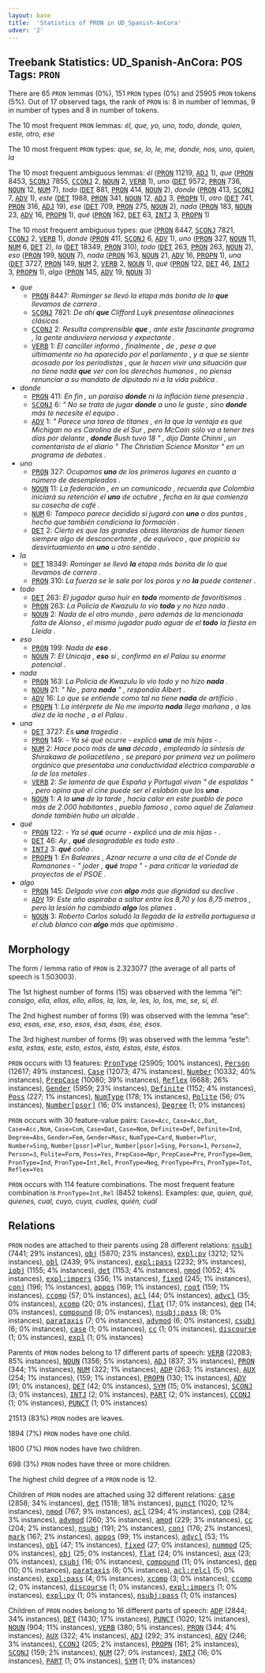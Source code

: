 ```yaml
---
layout: base
title:  'Statistics of PRON in UD_Spanish-AnCora'
udver: '2'
---
```


## Treebank Statistics: UD_Spanish-AnCora: POS Tags: `PRON`

There are 65 `PRON` lemmas (0%), 151 `PRON` types (0%) and 25905 `PRON` tokens (5%).
Out of 17 observed tags, the rank of `PRON` is: 8 in number of lemmas, 9 in number of types and 8 in number of tokens.

The 10 most frequent `PRON` lemmas: <em>él, que, yo, uno, todo, donde, quien, este, otro, ese</em>

The 10 most frequent `PRON` types:  <em>que, se, lo, le, me, donde, nos, uno, quien, la</em>

The 10 most frequent ambiguous lemmas: <em>él</em> (<tt><a href="es_ancora-pos-PRON.html">PRON</a></tt> 11219, <tt><a href="es_ancora-pos-ADJ.html">ADJ</a></tt> 1), <em>que</em> (<tt><a href="es_ancora-pos-PRON.html">PRON</a></tt> 8453, <tt><a href="es_ancora-pos-SCONJ.html">SCONJ</a></tt> 7855, <tt><a href="es_ancora-pos-CCONJ.html">CCONJ</a></tt> 2, <tt><a href="es_ancora-pos-NOUN.html">NOUN</a></tt> 2, <tt><a href="es_ancora-pos-VERB.html">VERB</a></tt> 1), <em>uno</em> (<tt><a href="es_ancora-pos-DET.html">DET</a></tt> 9572, <tt><a href="es_ancora-pos-PRON.html">PRON</a></tt> 736, <tt><a href="es_ancora-pos-NOUN.html">NOUN</a></tt> 12, <tt><a href="es_ancora-pos-NUM.html">NUM</a></tt> 7), <em>todo</em> (<tt><a href="es_ancora-pos-DET.html">DET</a></tt> 881, <tt><a href="es_ancora-pos-PRON.html">PRON</a></tt> 414, <tt><a href="es_ancora-pos-NOUN.html">NOUN</a></tt> 2), <em>donde</em> (<tt><a href="es_ancora-pos-PRON.html">PRON</a></tt> 413, <tt><a href="es_ancora-pos-SCONJ.html">SCONJ</a></tt> 7, <tt><a href="es_ancora-pos-ADV.html">ADV</a></tt> 1), <em>este</em> (<tt><a href="es_ancora-pos-DET.html">DET</a></tt> 1988, <tt><a href="es_ancora-pos-PRON.html">PRON</a></tt> 341, <tt><a href="es_ancora-pos-NOUN.html">NOUN</a></tt> 12, <tt><a href="es_ancora-pos-ADJ.html">ADJ</a></tt> 3, <tt><a href="es_ancora-pos-PROPN.html">PROPN</a></tt> 1), <em>otro</em> (<tt><a href="es_ancora-pos-DET.html">DET</a></tt> 741, <tt><a href="es_ancora-pos-PRON.html">PRON</a></tt> 316, <tt><a href="es_ancora-pos-ADJ.html">ADJ</a></tt> 19), <em>ese</em> (<tt><a href="es_ancora-pos-DET.html">DET</a></tt> 709, <tt><a href="es_ancora-pos-PRON.html">PRON</a></tt> 275, <tt><a href="es_ancora-pos-NOUN.html">NOUN</a></tt> 2), <em>nada</em> (<tt><a href="es_ancora-pos-PRON.html">PRON</a></tt> 183, <tt><a href="es_ancora-pos-NOUN.html">NOUN</a></tt> 23, <tt><a href="es_ancora-pos-ADV.html">ADV</a></tt> 16, <tt><a href="es_ancora-pos-PROPN.html">PROPN</a></tt> 1), <em>qué</em> (<tt><a href="es_ancora-pos-PRON.html">PRON</a></tt> 162, <tt><a href="es_ancora-pos-DET.html">DET</a></tt> 63, <tt><a href="es_ancora-pos-INTJ.html">INTJ</a></tt> 3, <tt><a href="es_ancora-pos-PROPN.html">PROPN</a></tt> 1)

The 10 most frequent ambiguous types:  <em>que</em> (<tt><a href="es_ancora-pos-PRON.html">PRON</a></tt> 8447, <tt><a href="es_ancora-pos-SCONJ.html">SCONJ</a></tt> 7821, <tt><a href="es_ancora-pos-CCONJ.html">CCONJ</a></tt> 2, <tt><a href="es_ancora-pos-VERB.html">VERB</a></tt> 1), <em>donde</em> (<tt><a href="es_ancora-pos-PRON.html">PRON</a></tt> 411, <tt><a href="es_ancora-pos-SCONJ.html">SCONJ</a></tt> 6, <tt><a href="es_ancora-pos-ADV.html">ADV</a></tt> 1), <em>uno</em> (<tt><a href="es_ancora-pos-PRON.html">PRON</a></tt> 327, <tt><a href="es_ancora-pos-NOUN.html">NOUN</a></tt> 11, <tt><a href="es_ancora-pos-NUM.html">NUM</a></tt> 6, <tt><a href="es_ancora-pos-DET.html">DET</a></tt> 2), <em>la</em> (<tt><a href="es_ancora-pos-DET.html">DET</a></tt> 18349, <tt><a href="es_ancora-pos-PRON.html">PRON</a></tt> 310), <em>todo</em> (<tt><a href="es_ancora-pos-DET.html">DET</a></tt> 263, <tt><a href="es_ancora-pos-PRON.html">PRON</a></tt> 263, <tt><a href="es_ancora-pos-NOUN.html">NOUN</a></tt> 2), <em>eso</em> (<tt><a href="es_ancora-pos-PRON.html">PRON</a></tt> 199, <tt><a href="es_ancora-pos-NOUN.html">NOUN</a></tt> 7), <em>nada</em> (<tt><a href="es_ancora-pos-PRON.html">PRON</a></tt> 163, <tt><a href="es_ancora-pos-NOUN.html">NOUN</a></tt> 21, <tt><a href="es_ancora-pos-ADV.html">ADV</a></tt> 16, <tt><a href="es_ancora-pos-PROPN.html">PROPN</a></tt> 1), <em>una</em> (<tt><a href="es_ancora-pos-DET.html">DET</a></tt> 3727, <tt><a href="es_ancora-pos-PRON.html">PRON</a></tt> 149, <tt><a href="es_ancora-pos-NUM.html">NUM</a></tt> 2, <tt><a href="es_ancora-pos-VERB.html">VERB</a></tt> 2, <tt><a href="es_ancora-pos-NOUN.html">NOUN</a></tt> 1), <em>qué</em> (<tt><a href="es_ancora-pos-PRON.html">PRON</a></tt> 122, <tt><a href="es_ancora-pos-DET.html">DET</a></tt> 46, <tt><a href="es_ancora-pos-INTJ.html">INTJ</a></tt> 3, <tt><a href="es_ancora-pos-PROPN.html">PROPN</a></tt> 1), <em>algo</em> (<tt><a href="es_ancora-pos-PRON.html">PRON</a></tt> 145, <tt><a href="es_ancora-pos-ADV.html">ADV</a></tt> 19, <tt><a href="es_ancora-pos-NOUN.html">NOUN</a></tt> 3)


* <em>que</em>
  * <tt><a href="es_ancora-pos-PRON.html">PRON</a></tt> 8447: <em>Rominger se llevó la etapa más bonita de lo <b>que</b> llevamos de carrera .</em>
  * <tt><a href="es_ancora-pos-SCONJ.html">SCONJ</a></tt> 7821: <em>De ahí <b>que</b> Clifford Luyk presentase alineaciones clásicas .</em>
  * <tt><a href="es_ancora-pos-CCONJ.html">CCONJ</a></tt> 2: <em>Resulta comprensible <b>que</b> , ante este fascinante programa , la gente anduviera nerviosa y expectante .</em>
  * <tt><a href="es_ancora-pos-VERB.html">VERB</a></tt> 1: <em>El canciller informó , finalmente , de , pese a que últimamente no ha aparecido por el parlamento , y a que se siente acosado por los periodistas , que le hacen vivir una situación que no tiene nada <b>que</b> ver con los derechos humanos , no piensa renunciar a su mandato de diputado ni a la vida pública .</em>
* <em>donde</em>
  * <tt><a href="es_ancora-pos-PRON.html">PRON</a></tt> 411: <em>En fin , un paraíso <b>donde</b> ni la inflación tiene presencia .</em>
  * <tt><a href="es_ancora-pos-SCONJ.html">SCONJ</a></tt> 6: <em>" No se trata de jugar <b>donde</b> a uno le guste , sino <b>donde</b> más te necesite el equipo .</em>
  * <tt><a href="es_ancora-pos-ADV.html">ADV</a></tt> 1: <em>" Parece una tarea de titanes , en la que la ventaja es que Michigan no es Carolina de el Sur , pero McCain sólo va a tener tres días por delante , <b>donde</b> Bush tuvo 18 " , dijo Dante Chinni , un comentarista de el diario " The Christian Science Monitor " en un programa de debates .</em>
* <em>uno</em>
  * <tt><a href="es_ancora-pos-PRON.html">PRON</a></tt> 327: <em>Ocupamos <b>uno</b> de los primeros lugares en cuanto a número de desempleados .</em>
  * <tt><a href="es_ancora-pos-NOUN.html">NOUN</a></tt> 11: <em>La federación , en un comunicado , recuerda que Colombia iniciará su retención el <b>uno</b> de octubre , fecha en la que comienza su cosecha de café .</em>
  * <tt><a href="es_ancora-pos-NUM.html">NUM</a></tt> 6: <em>Tampoco parece decidido si jugará con <b>uno</b> o dos puntas , hecho que también condiciona la formación .</em>
  * <tt><a href="es_ancora-pos-DET.html">DET</a></tt> 2: <em>Cierto es que las grandes obras literarias de humor tienen siempre algo de desconcertante , de equívoco , que propicia su desvirtuamiento en <b>uno</b> u otro sentido .</em>
* <em>la</em>
  * <tt><a href="es_ancora-pos-DET.html">DET</a></tt> 18349: <em>Rominger se llevó <b>la</b> etapa más bonita de lo que llevamos de carrera .</em>
  * <tt><a href="es_ancora-pos-PRON.html">PRON</a></tt> 310: <em>La fuerza se le sale por los poros y no <b>la</b> puede contener .</em>
* <em>todo</em>
  * <tt><a href="es_ancora-pos-DET.html">DET</a></tt> 263: <em>El jugador quiso huir en <b>todo</b> momento de favoritismos .</em>
  * <tt><a href="es_ancora-pos-PRON.html">PRON</a></tt> 263: <em>La Policía de Kwazulu lo vio <b>todo</b> y no hizo nada .</em>
  * <tt><a href="es_ancora-pos-NOUN.html">NOUN</a></tt> 2: <em>Nada de el otro mundo , pero además de la mencionada falta de Alonso , el mismo jugador pudo aguar de el <b>todo</b> la fiesta en Lleida .</em>
* <em>eso</em>
  * <tt><a href="es_ancora-pos-PRON.html">PRON</a></tt> 199: <em>Nada de <b>eso</b> .</em>
  * <tt><a href="es_ancora-pos-NOUN.html">NOUN</a></tt> 7: <em>El Unicaja , <b>eso</b> sí , confirmó en el Palau su enorme potencial .</em>
* <em>nada</em>
  * <tt><a href="es_ancora-pos-PRON.html">PRON</a></tt> 163: <em>La Policía de Kwazulu lo vio todo y no hizo <b>nada</b> .</em>
  * <tt><a href="es_ancora-pos-NOUN.html">NOUN</a></tt> 21: <em>" No , para <b>nada</b> " , respondía Albert .</em>
  * <tt><a href="es_ancora-pos-ADV.html">ADV</a></tt> 16: <em>Lo que se entiende como tal no tiene <b>nada</b> de artificio .</em>
  * <tt><a href="es_ancora-pos-PROPN.html">PROPN</a></tt> 1: <em>La intérprete de No me importa <b>nada</b> llega mañana , a las diez de la noche , a el Palau .</em>
* <em>una</em>
  * <tt><a href="es_ancora-pos-DET.html">DET</a></tt> 3727: <em>Es <b>una</b> tragedia .</em>
  * <tt><a href="es_ancora-pos-PRON.html">PRON</a></tt> 149: <em>- Ya sé qué ocurre - explicó <b>una</b> de mis hijas - .</em>
  * <tt><a href="es_ancora-pos-NUM.html">NUM</a></tt> 2: <em>Hace poco más de <b>una</b> década , empleando la síntesis de Shirakawa de poliacetileno , se preparó por primera vez un polímero orgánico que presentaba una conductividad eléctrica comparable a la de los metales .</em>
  * <tt><a href="es_ancora-pos-VERB.html">VERB</a></tt> 2: <em>Se lamenta de que España y Portugal vivan " de espaldas " , pero opina que el cine puede ser el eslabón que los <b>una</b> .</em>
  * <tt><a href="es_ancora-pos-NOUN.html">NOUN</a></tt> 1: <em>A la <b>una</b> de la tarde , hacía calor en este pueblo de poco más de 2.000 habitantes , pueblo famoso , como aquel de Zalamea donde también hubo un alcalde .</em>
* <em>qué</em>
  * <tt><a href="es_ancora-pos-PRON.html">PRON</a></tt> 122: <em>- Ya sé <b>qué</b> ocurre - explicó una de mis hijas - .</em>
  * <tt><a href="es_ancora-pos-DET.html">DET</a></tt> 46: <em>Ay , <b>qué</b> desagradable es todo esto .</em>
  * <tt><a href="es_ancora-pos-INTJ.html">INTJ</a></tt> 3: <em><b>qué</b> coño .</em>
  * <tt><a href="es_ancora-pos-PROPN.html">PROPN</a></tt> 1: <em>En Baleares , Aznar recurre a una cita de el Conde de Romanones - " joder , <b>qué</b> tropa " - para criticar la variedad de proyectos de el PSOE .</em>
* <em>algo</em>
  * <tt><a href="es_ancora-pos-PRON.html">PRON</a></tt> 145: <em>Delgado vive con <b>algo</b> más que dignidad su declive .</em>
  * <tt><a href="es_ancora-pos-ADV.html">ADV</a></tt> 19: <em>Este año aspiraba a saltar entre los 8,70 y los 8,75 metros , pero la lesión ha cambiado <b>algo</b> los planes .</em>
  * <tt><a href="es_ancora-pos-NOUN.html">NOUN</a></tt> 3: <em>Roberto Carlos saludó la llegada de la estrella portuguesa a el club blanco con <b>algo</b> más que optimismo .</em>

## Morphology

The form / lemma ratio of `PRON` is 2.323077 (the average of all parts of speech is 1.503003).

The 1st highest number of forms (15) was observed with the lemma “él”: <em>consigo, ella, ellas, ello, ellos, la, las, le, les, lo, los, me, se, sí, él</em>.

The 2nd highest number of forms (9) was observed with the lemma “ese”: <em>esa, esas, ese, eso, esos, ésa, ésas, ése, ésos</em>.

The 3rd highest number of forms (9) was observed with the lemma “este”: <em>esta, estas, este, esto, estos, ésta, éstas, éste, éstos</em>.

`PRON` occurs with 13 features: <tt><a href="es_ancora-feat-PronType.html">PronType</a></tt> (25905; 100% instances), <tt><a href="es_ancora-feat-Person.html">Person</a></tt> (12617; 49% instances), <tt><a href="es_ancora-feat-Case.html">Case</a></tt> (12073; 47% instances), <tt><a href="es_ancora-feat-Number.html">Number</a></tt> (10332; 40% instances), <tt><a href="es_ancora-feat-PrepCase.html">PrepCase</a></tt> (10080; 39% instances), <tt><a href="es_ancora-feat-Reflex.html">Reflex</a></tt> (6688; 26% instances), <tt><a href="es_ancora-feat-Gender.html">Gender</a></tt> (5959; 23% instances), <tt><a href="es_ancora-feat-Definite.html">Definite</a></tt> (1152; 4% instances), <tt><a href="es_ancora-feat-Poss.html">Poss</a></tt> (227; 1% instances), <tt><a href="es_ancora-feat-NumType.html">NumType</a></tt> (178; 1% instances), <tt><a href="es_ancora-feat-Polite.html">Polite</a></tt> (56; 0% instances), <tt><a href="es_ancora-feat-Number-psor.html">Number[psor]</a></tt> (16; 0% instances), <tt><a href="es_ancora-feat-Degree.html">Degree</a></tt> (1; 0% instances)

`PRON` occurs with 30 feature-value pairs: `Case=Acc`, `Case=Acc,Dat`, `Case=Acc,Nom`, `Case=Com`, `Case=Dat`, `Case=Nom`, `Definite=Def`, `Definite=Ind`, `Degree=Abs`, `Gender=Fem`, `Gender=Masc`, `NumType=Card`, `Number=Plur`, `Number=Sing`, `Number[psor]=Plur`, `Number[psor]=Sing`, `Person=1`, `Person=2`, `Person=3`, `Polite=Form`, `Poss=Yes`, `PrepCase=Npr`, `PrepCase=Pre`, `PronType=Dem`, `PronType=Ind`, `PronType=Int,Rel`, `PronType=Neg`, `PronType=Prs`, `PronType=Tot`, `Reflex=Yes`

`PRON` occurs with 114 feature combinations.
The most frequent feature combination is `PronType=Int,Rel` (8452 tokens).
Examples: <em>que, quien, qué, quienes, cual, cuyo, cuya, cuales, quién, cuál</em>


## Relations

`PRON` nodes are attached to their parents using 28 different relations: <tt><a href="es_ancora-dep-nsubj.html">nsubj</a></tt> (7441; 29% instances), <tt><a href="es_ancora-dep-obj.html">obj</a></tt> (5870; 23% instances), <tt><a href="es_ancora-dep-expl-pv.html">expl:pv</a></tt> (3212; 12% instances), <tt><a href="es_ancora-dep-obl.html">obl</a></tt> (2439; 9% instances), <tt><a href="es_ancora-dep-expl-pass.html">expl:pass</a></tt> (2232; 9% instances), <tt><a href="es_ancora-dep-iobj.html">iobj</a></tt> (1155; 4% instances), <tt><a href="es_ancora-dep-det.html">det</a></tt> (1153; 4% instances), <tt><a href="es_ancora-dep-nmod.html">nmod</a></tt> (1052; 4% instances), <tt><a href="es_ancora-dep-expl-impers.html">expl:impers</a></tt> (356; 1% instances), <tt><a href="es_ancora-dep-fixed.html">fixed</a></tt> (245; 1% instances), <tt><a href="es_ancora-dep-conj.html">conj</a></tt> (196; 1% instances), <tt><a href="es_ancora-dep-appos.html">appos</a></tt> (169; 1% instances), <tt><a href="es_ancora-dep-root.html">root</a></tt> (159; 1% instances), <tt><a href="es_ancora-dep-ccomp.html">ccomp</a></tt> (57; 0% instances), <tt><a href="es_ancora-dep-acl.html">acl</a></tt> (44; 0% instances), <tt><a href="es_ancora-dep-advcl.html">advcl</a></tt> (35; 0% instances), <tt><a href="es_ancora-dep-xcomp.html">xcomp</a></tt> (20; 0% instances), <tt><a href="es_ancora-dep-flat.html">flat</a></tt> (17; 0% instances), <tt><a href="es_ancora-dep-dep.html">dep</a></tt> (14; 0% instances), <tt><a href="es_ancora-dep-compound.html">compound</a></tt> (8; 0% instances), <tt><a href="es_ancora-dep-nsubj-pass.html">nsubj:pass</a></tt> (8; 0% instances), <tt><a href="es_ancora-dep-parataxis.html">parataxis</a></tt> (7; 0% instances), <tt><a href="es_ancora-dep-advmod.html">advmod</a></tt> (6; 0% instances), <tt><a href="es_ancora-dep-csubj.html">csubj</a></tt> (6; 0% instances), <tt><a href="es_ancora-dep-case.html">case</a></tt> (1; 0% instances), <tt><a href="es_ancora-dep-cc.html">cc</a></tt> (1; 0% instances), <tt><a href="es_ancora-dep-discourse.html">discourse</a></tt> (1; 0% instances), <tt><a href="es_ancora-dep-expl.html">expl</a></tt> (1; 0% instances)

Parents of `PRON` nodes belong to 17 different parts of speech: <tt><a href="es_ancora-pos-VERB.html">VERB</a></tt> (22083; 85% instances), <tt><a href="es_ancora-pos-NOUN.html">NOUN</a></tt> (1356; 5% instances), <tt><a href="es_ancora-pos-ADJ.html">ADJ</a></tt> (837; 3% instances), <tt><a href="es_ancora-pos-PRON.html">PRON</a></tt> (344; 1% instances), <tt><a href="es_ancora-pos-NUM.html">NUM</a></tt> (322; 1% instances), <tt><a href="es_ancora-pos-ADP.html">ADP</a></tt> (263; 1% instances), <tt><a href="es_ancora-pos-AUX.html">AUX</a></tt> (254; 1% instances),  (159; 1% instances), <tt><a href="es_ancora-pos-PROPN.html">PROPN</a></tt> (130; 1% instances), <tt><a href="es_ancora-pos-ADV.html">ADV</a></tt> (91; 0% instances), <tt><a href="es_ancora-pos-DET.html">DET</a></tt> (42; 0% instances), <tt><a href="es_ancora-pos-SYM.html">SYM</a></tt> (15; 0% instances), <tt><a href="es_ancora-pos-SCONJ.html">SCONJ</a></tt> (3; 0% instances), <tt><a href="es_ancora-pos-INTJ.html">INTJ</a></tt> (2; 0% instances), <tt><a href="es_ancora-pos-PART.html">PART</a></tt> (2; 0% instances), <tt><a href="es_ancora-pos-CCONJ.html">CCONJ</a></tt> (1; 0% instances), <tt><a href="es_ancora-pos-PUNCT.html">PUNCT</a></tt> (1; 0% instances)

21513 (83%) `PRON` nodes are leaves.

1894 (7%) `PRON` nodes have one child.

1800 (7%) `PRON` nodes have two children.

698 (3%) `PRON` nodes have three or more children.

The highest child degree of a `PRON` node is 12.

Children of `PRON` nodes are attached using 32 different relations: <tt><a href="es_ancora-dep-case.html">case</a></tt> (2858; 34% instances), <tt><a href="es_ancora-dep-det.html">det</a></tt> (1518; 18% instances), <tt><a href="es_ancora-dep-punct.html">punct</a></tt> (1020; 12% instances), <tt><a href="es_ancora-dep-nmod.html">nmod</a></tt> (767; 9% instances), <tt><a href="es_ancora-dep-acl.html">acl</a></tt> (294; 4% instances), <tt><a href="es_ancora-dep-cop.html">cop</a></tt> (284; 3% instances), <tt><a href="es_ancora-dep-advmod.html">advmod</a></tt> (260; 3% instances), <tt><a href="es_ancora-dep-amod.html">amod</a></tt> (229; 3% instances), <tt><a href="es_ancora-dep-cc.html">cc</a></tt> (204; 2% instances), <tt><a href="es_ancora-dep-nsubj.html">nsubj</a></tt> (191; 2% instances), <tt><a href="es_ancora-dep-conj.html">conj</a></tt> (176; 2% instances), <tt><a href="es_ancora-dep-mark.html">mark</a></tt> (167; 2% instances), <tt><a href="es_ancora-dep-appos.html">appos</a></tt> (99; 1% instances), <tt><a href="es_ancora-dep-advcl.html">advcl</a></tt> (53; 1% instances), <tt><a href="es_ancora-dep-obl.html">obl</a></tt> (47; 1% instances), <tt><a href="es_ancora-dep-fixed.html">fixed</a></tt> (27; 0% instances), <tt><a href="es_ancora-dep-nummod.html">nummod</a></tt> (25; 0% instances), <tt><a href="es_ancora-dep-obj.html">obj</a></tt> (25; 0% instances), <tt><a href="es_ancora-dep-flat.html">flat</a></tt> (24; 0% instances), <tt><a href="es_ancora-dep-aux.html">aux</a></tt> (23; 0% instances), <tt><a href="es_ancora-dep-csubj.html">csubj</a></tt> (16; 0% instances), <tt><a href="es_ancora-dep-compound.html">compound</a></tt> (11; 0% instances), <tt><a href="es_ancora-dep-dep.html">dep</a></tt> (10; 0% instances), <tt><a href="es_ancora-dep-parataxis.html">parataxis</a></tt> (6; 0% instances), <tt><a href="es_ancora-dep-acl-relcl.html">acl:relcl</a></tt> (5; 0% instances), <tt><a href="es_ancora-dep-expl-pass.html">expl:pass</a></tt> (4; 0% instances), <tt><a href="es_ancora-dep-xcomp.html">xcomp</a></tt> (3; 0% instances), <tt><a href="es_ancora-dep-ccomp.html">ccomp</a></tt> (2; 0% instances), <tt><a href="es_ancora-dep-discourse.html">discourse</a></tt> (1; 0% instances), <tt><a href="es_ancora-dep-expl-impers.html">expl:impers</a></tt> (1; 0% instances), <tt><a href="es_ancora-dep-expl-pv.html">expl:pv</a></tt> (1; 0% instances), <tt><a href="es_ancora-dep-nsubj-pass.html">nsubj:pass</a></tt> (1; 0% instances)

Children of `PRON` nodes belong to 16 different parts of speech: <tt><a href="es_ancora-pos-ADP.html">ADP</a></tt> (2844; 34% instances), <tt><a href="es_ancora-pos-DET.html">DET</a></tt> (1430; 17% instances), <tt><a href="es_ancora-pos-PUNCT.html">PUNCT</a></tt> (1020; 12% instances), <tt><a href="es_ancora-pos-NOUN.html">NOUN</a></tt> (904; 11% instances), <tt><a href="es_ancora-pos-VERB.html">VERB</a></tt> (380; 5% instances), <tt><a href="es_ancora-pos-PRON.html">PRON</a></tt> (344; 4% instances), <tt><a href="es_ancora-pos-AUX.html">AUX</a></tt> (322; 4% instances), <tt><a href="es_ancora-pos-ADJ.html">ADJ</a></tt> (292; 3% instances), <tt><a href="es_ancora-pos-ADV.html">ADV</a></tt> (246; 3% instances), <tt><a href="es_ancora-pos-CCONJ.html">CCONJ</a></tt> (205; 2% instances), <tt><a href="es_ancora-pos-PROPN.html">PROPN</a></tt> (161; 2% instances), <tt><a href="es_ancora-pos-SCONJ.html">SCONJ</a></tt> (159; 2% instances), <tt><a href="es_ancora-pos-NUM.html">NUM</a></tt> (27; 0% instances), <tt><a href="es_ancora-pos-INTJ.html">INTJ</a></tt> (16; 0% instances), <tt><a href="es_ancora-pos-PART.html">PART</a></tt> (1; 0% instances), <tt><a href="es_ancora-pos-SYM.html">SYM</a></tt> (1; 0% instances)

